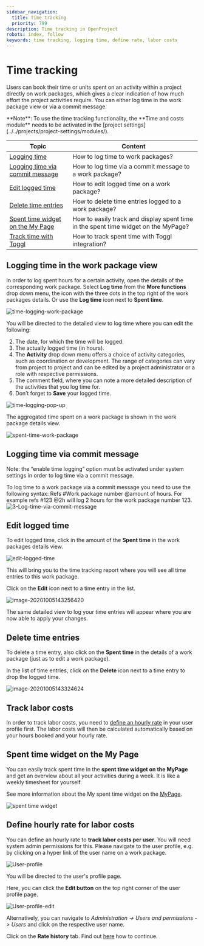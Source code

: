 ```yaml
---
sidebar_navigation:
  title: Time tracking
  priority: 799
description: Time tracking in OpenProject
robots: index, follow
keywords: time tracking, logging time, define rate, labor costs
---
```


# Time tracking

Users can book their time or units spent on an activity within a project directly on work packages,  which gives a clear indication of how much effort the project activities require. You can either log time in the work package view or via a commit message.

<div class="alert alert-info" role="alert">
**Note**: To use the time tracking functionality, the **Time and costs module** needs to be activated in the [project settings](../../projects/project-settings/modules/).
</div>


| Topic                                                        | Content                                                      |
| ------------------------------------------------------------ | ------------------------------------------------------------ |
| [Logging time](#logging-time-in-the-work-package-view)       | How to log time to work packages?                            |
| [Logging time via commit message](#logging-time-via-commit-message) | How to log time via a commit message to a work package?      |
| [Edit logged time](#edit-logged-time)                        | How to edit logged time on a work package?                   |
| [Delete time entries](#delete-time-entries)                  | How to delete time entries logged to a work package?         |
| [Spent time widget on the My Page](#spent-time-widget-on-the-my-page) | How to easily track and display spent time in the spent time widget on the MyPage? |
| [Track time with Toggl](./toggl-integration)                 | How to track spent time with Toggl integration?              |


## Logging time in the work package view

In order to log spent hours for a certain activity, open the details of the corresponding work package. Select **Log time** from the **More functions** drop down menu, the icon with the three dots in the top right of the work packages details. Or use the **Log time** icon next to **Spent time**.

![time-logging-work-package](time-logging-work-package.png)

You will be directed to the detailed view to log time where you can edit the following:

2. The date, for which the time will be logged.
3. The actually logged time (in hours).
4. The **Activity** drop down menu offers a choice of activity  categories, such as coordination or development. The range of categories can vary from project to project and can be edited by a project  administrator or a role with respective permissions.
4. The comment field, where you can note a more detailed description of the activities that you log time for.
5. Don’t forget to **Save** your logged time.

![time-logging-pop-up](time-logging-pop-up.png)

The aggregated time spent on a work package is shown in the work package details view.

![spent-time-work-package](spent-time-work-package.png)

## Logging time via commit message

Note: the “enable time logging” option must be activated under system settings in order to log time via a commit message.

To log time to a work package via a commit message you need to use  the following syntax: Refs #Work package number @amount of hours. For  example refs #123 @2h will log 2 hours for the work package number 123.![3-Log-time-via-commit-message](3-Log-time-via-commit-message.png)

## Edit logged time

To edit logged time, click in the amount of the **Spent time** in the work packages details view.

![edit-logged-time](edit-logged-time-1305994.png)

This will bring you to the time tracking report where you will see all time entries to this work package.

Click on the **Edit** icon next to a time entry in the list.

![image-20201005143256420](image-20201005143256420.png)

The same detailed view to log your time entries will appear where you are now able to apply your changes.

## Delete time entries

To delete a time entry, also click on the **Spent time** in the details of a work package (just as to edit a work package).

In the list of time entries, click on the **Delete** icon next to a time entry to drop the logged time.

![image-20201005143324624](image-20201005143324624.png)



## Track labor costs

In order to track labor costs, you need to [define an hourly rate](#define-hourly-rate-for-labor-costs) in your user profile first. The labor costs will then be calculated automatically  based on your hours booked and your hourly rate.

## Spent time widget on the My Page

You can easily track spent time in the **spent time widget on the MyPage** and get an overview about all your activities during a week. It is like a weekly timesheet for yourself.

See more information about the My spent time widget on the [MyPage](../../../getting-started/my-page/#my-spent-time-widget).

![spent time widget](image-20200211160311662.png)

## Define hourly rate for labor costs

You can define an hourly rate to **track labor costs per user**. You will need system admin permissions for this. Please navigate to the user profile, e.g. by clicking on a hyper link of the user name on a work package.

 ![User-profile](User-profile.png)

You will be directed to the user's profile page.

Here, you can click the **Edit button** on the top right corner of the user profile page.

 ![User-profile-edit](User-profile-edit.png)

Alternatively, you can navigate to *Administration -> Users and permissions -> Users* and click on the respective user name.

Click on the **Rate history** tab. Find out [here](../../../system-admin-guide/users-permissions/users/#rate-history) how to continue. 